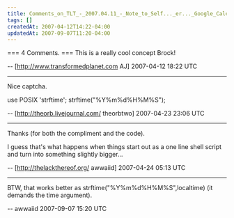 ```yaml
---
title: Comments_on_TLT_-_2007.04.11_-_Note_to_Self..._er..._Google_Calendar
tags: []
createdAt: 2007-04-12T14:22-04:00
updatedAt: 2007-09-07T11:20-04:00
---
```


=== 4 Comments. ===
This is a really cool concept Brock!

-- [http://www.transformedplanet.com AJ] 2007-04-12 18:22 UTC


----

Nice captcha.

  use POSIX 'strftime';
  strftime("%Y%m%d%H%M%S");

-- [http://theorb.livejournal.com/ theorbtwo] 2007-04-23 23:06 UTC


----

Thanks (for both the compliment and the code).

I guess that's what happens when things start out as a one line shell script and turn into something slightly bigger...

-- [http://thelackthereof.org/ awwaiid] 2007-04-24 05:13 UTC


----

BTW, that works better as strftime("%Y%m%d%H%M%S",localtime) (it demands the time argument).

-- awwaiid 2007-09-07 15:20 UTC


